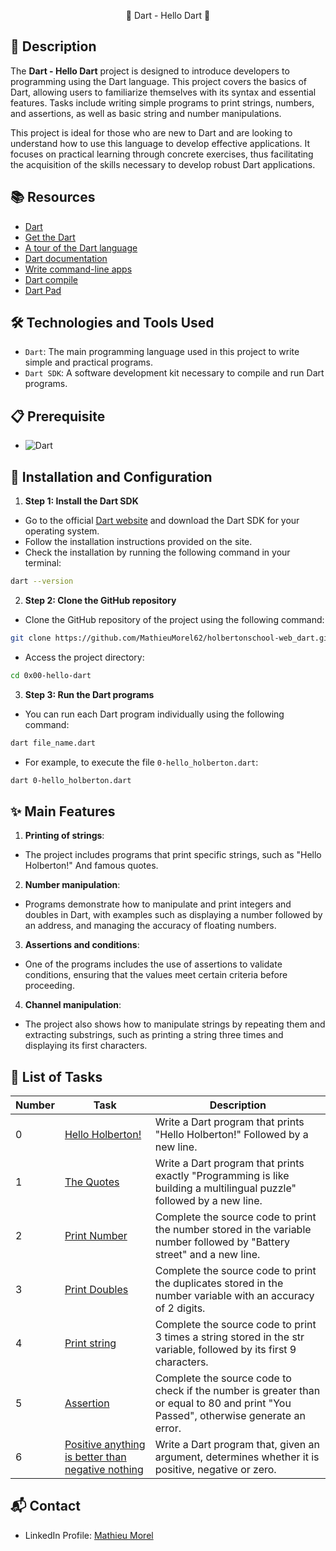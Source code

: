 <p align='center'>🌟 Dart - Hello Dart 🌟</p>

## 📝 Description
The **Dart - Hello Dart** project is designed to introduce developers to programming using the Dart language. This project covers the basics of Dart, allowing users to familiarize themselves with its syntax and essential features. Tasks include writing simple programs to print strings, numbers, and assertions, as well as basic string and number manipulations.

This project is ideal for those who are new to Dart and are looking to understand how to use this language to develop effective applications. It focuses on practical learning through concrete exercises, thus facilitating the acquisition of the skills necessary to develop robust Dart applications.

## 📚 Resources

- [Dart](https://dart.dev/overview)
- [Get the Dart](https://dart.dev/get-dart)
- [A tour of the Dart language](https://dart.dev/language)
- [Dart documentation](https://dart.dev/guides)
- [Write command-line apps](https://dart.dev/tutorials/server/cmdline)
- [Dart compile](https://dart.dev/tools/dart-compile)
- [Dart Pad](https://dartpad.dev)

## 🛠️ Technologies and Tools Used

- `Dart`: The main programming language used in this project to write simple and practical programs.
- `Dart SDK`: A software development kit necessary to compile and run Dart programs.

## 📋 Prerequisite

- ![Dart](https://img.shields.io/badge/Dart-2.x-blue)

## 🚀 Installation and Configuration

1. **Step 1: Install the Dart SDK**

- Go to the official [Dart website](https://dart.dev/get-dart) and download the Dart SDK for your operating system.
- Follow the installation instructions provided on the site.
- Check the installation by running the following command in your terminal:

```sh
dart --version
```

2. **Step 2: Clone the GitHub repository**

- Clone the GitHub repository of the project using the following command:

```sh
git clone https://github.com/MathieuMorel62/holbertonschool-web_dart.git
```

- Access the project directory:

```sh
cd 0x00-hello-dart
```

3. **Step 3: Run the Dart programs**

- You can run each Dart program individually using the following command:

```sh
dart file_name.dart
```

- For example, to execute the file `0-hello_holberton.dart`:

```sh
dart 0-hello_holberton.dart
```

## ✨ Main Features

1. **Printing of strings**:

- The project includes programs that print specific strings, such as "Hello Holberton!" And famous quotes.

2. **Number manipulation**:

- Programs demonstrate how to manipulate and print integers and doubles in Dart, with examples such as displaying a number followed by an address, and managing the accuracy of floating numbers.

3. **Assertions and conditions**:

- One of the programs includes the use of assertions to validate conditions, ensuring that the values meet certain criteria before proceeding.

4. **Channel manipulation**:

- The project also shows how to manipulate strings by repeating them and extracting substrings, such as printing a string three times and displaying its first characters.

## 📝 List of Tasks

| Number | Task | Description |
| ------ | ----------------------- | ------------------------------------------------------------------------------- |
| 0 | [Hello Holberton!]( https://github.com/MathieuMorel62/holbertonschool-web_dart/blob/main/0x00-hello-dart/0-hello_holberton.dart) | Write a Dart program that prints "Hello Holberton!" Followed by a new line. |
| 1 | [The Quotes](https://github.com/MathieuMorel62/holbertonschool-web_dart/blob/main/0x00-hello-dart/1-quotes.dart) | Write a Dart program that prints exactly "Programming is like building a multilingual puzzle" followed by a new line. |
| 2 | [Print Number](https://github.com/MathieuMorel62/holbertonschool-web_dart/blob/main/0x00-hello-dart/2-print_number.dart) | Complete the source code to print the number stored in the variable number followed by "Battery street" and a new line. |
| 3 | [Print Doubles](https://github.com/MathieuMorel62/holbertonschool-web_dart/blob/main/0x00-hello-dart/3-print_double.dart) | Complete the source code to print the duplicates stored in the number variable with an accuracy of 2 digits. |
| 4 | [Print string](https://github.com/MathieuMorel62/holbertonschool-web_dart/blob/main/0x00-hello-dart/4-print_string.dart) | Complete the source code to print 3 times a string stored in the str variable, followed by its first 9 characters. |
| 5 | [Assertion](https://github.com/MathieuMorel62/holbertonschool-web_dart/blob/main/0x00-hello-dart/5-assertion.dart) | Complete the source code to check if the number is greater than or equal to 80 and print "You Passed", otherwise generate an error. |
| 6 | [Positive anything is better than negative nothing](https://github.com/MathieuMorel62/holbertonschool-web_dart/blob/main/0x00-hello-dart/6-positive_or_negative.dart) | Write a Dart program that, given an argument, determines whether it is positive, negative or zero. |

## 📬 Contact

- LinkedIn Profile: [Mathieu Morel](https://www.linkedin.com/in/mathieumorel62/)
